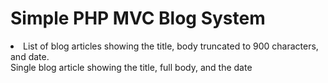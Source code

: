 # Simple PHP MVC Blog System
<li>List of blog articles showing the title, body truncated to 900 characters, and date.</li>
Single blog article showing the title, full body, and the date
